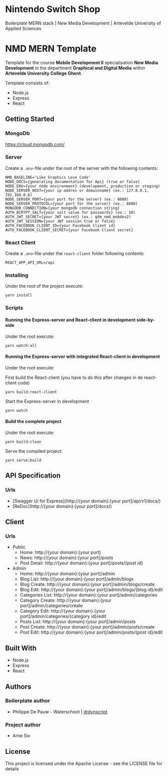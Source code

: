 # Nintendo Switch Shop
Boilerplate MERN stack | New Media Development | Artevelde University of Applied Sciences

# NMD MERN Template

Template for the course **Mobile Development II** specialisation **New Media Development** in the department **Graphical and Digital Media** within **Artevelde University College Ghent**.

Template consists of:

- Node.js
- Express
- React

## Getting Started

### MongoDb

https://cloud.mongodb.com/

### Server

Create a `.env`-file under the root of the server with the following contents:

```
NMD_BASELINE='Like Graphics Love Code' 
NODE_DOCS={generating documentation for Api} (true or false) 
NODE_ENV={your node environment} (development, production or staging)  
NODE_SERVER_HOST={your ip-addres or domainname} (ex.: 127.0.0.1, 192.168.0.6)  
NODE_SERVER_PORT={your port for the server} (ex.: 8080)  
NODE_SERVER_PROTOCOL={your port for the server} (ex.: 8080)  
MONGODB_CONNECTION={your mongodb connection string}
AUTH_BCRYPT_SALT={your salt value for passwords} (ex.: 10) 
AUTH_JWT_SECRET={your JWT secret} (ex.: gdm_nmd_mobdev2) 
AUTH_JWT_SESSION={your JWT session true or false} 
AUTH_FACEBOOK_CLIENT_ID={your Facebook Client id} 
AUTH_FACEBOOK_CLIENT_SECRET={your Facebook Client secret} 
```

### React Client

Create a `.env`-file under the `react-client` folder following contents:

```
REACT_APP_API_URL=/api
```

### Installing

Under the root of the project execute:

```
yarn install
```

### Scripts

#### Running the Express-server and React-client in development side-by-side

Under the root execute:

```
yarn watch:all
```

#### Running the Express-server with integrated React-client in development

Under the root execute:

First build the React-client (you have to do this after changes in de react-client code)

```
yarn build:react-client
```

Start the Express-server in development

```
yarn watch
```

#### Build the complete project

Under the root execute:

```
yarn build:clean
```

Serve the compiled project:

```
yarn serve:build
```

## API Specification

### Urls

- [Swagger Ui for Express](http://{your domain}:{your port]/api/v1/docs/)
- [ReDoc](http://{your domain}:{your port]/docs/)

## Client

### Urls

- Public
  - Home: http://{your domain}:{your port]
  - News: http://{your domain}:{your port]/posts
  - Post Detail: http://{your domain}:{your port]/posts/{post id}
- Admin
  - Home: http://{your domain}:{your port]/admin
  - Blog List: http://{your domain}:{your port]/admin/blogs
  - Blog Create: http://{your domain}:{your port]/admin/blogs/create
  - Blog Edit: http://{your domain}:{your port]/admin/blogs/{blog id}/edit
  - Categories List: http://{your domain}:{your port]/admin/categories
  - Category Create: http://{your domain}:{your port]/admin/categories/create
  - Category Edit: http://{your domain}:{your port]/admin/categories/{category id}/edit
  - Posts List: http://{your domain}:{your port]/admin/posts
  - Post Create: http://{your domain}:{your port]/admin/posts/create
  - Post Edit: http://{your domain}:{your port]/admin/posts/{post id}/edit

## Built With

- Node.js
- Express
- React

## Authors

### Boilerplate author
- Philippe De Pauw - Waterschoot | [drdynscript](https://github.com/drdynscript)

### Project author
- Arne Six

## License

This project is licensed under the Apache License - see the LICENSE file for details

